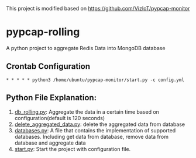 This project is modified based on https://github.com/VizIoT/pypcap-monitor

# pypcap-rolling
A python project to aggregate Redis Data into MongoDB database

## Crontab Configuration
```
* * * * * python3 /home/ubuntu/pypcap-monitor/start.py -c config.yml
```

## Python File Explanation:
1. [db_rolling.py](./db_rolling.py): Aggregate the data in a certain time based on configuration(default is 120 seconds)
2. [delete_aggregated_data.py](./delete_aggregated_data.py): delete the aggregated data from database
3. [databases.py](./databases.py): A file that contains the implementation of supported databases. Including get data from database, remove data from database and aggregate data
4. [start.py](./start.py): Start the project with configuration file.

